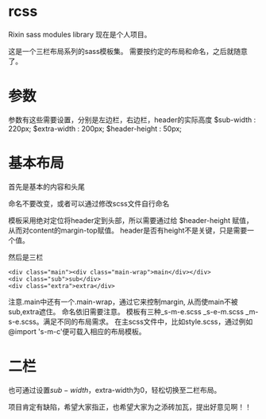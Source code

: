rcss
====

Rixin sass modules library
现在是个人项目。

这是一个三栏布局系列的sass模板集。
需要按约定的布局和命名，之后就随意了。

参数
====

参数有这些需要设置，分别是左边栏，右边栏，header的实际高度
$sub-width : 220px;
$extra-width : 200px;
$header-height : 50px;


基本布局
====

首先是基本的内容和头尾
    <div id="content"></div>
    <div id="footer"></div>
    <div id="header"></div>
命名不要改变，或者可以通过修改scss文件自行命名

模板采用绝对定位将header定到头部，所以需要通过给 $header-height 赋值，从而对content的margin-top赋值。
header是否有height不是关键，只是需要一个值。

然后是三栏

    <div class="main"><div class="main-wrap">main</div></div>
    <div class="sub">sub</div>
    <div class="extra">extra</div>
    
注意.main中还有一个.main-wrap，通过它来控制margin, 从而使main不被sub,extra遮住。
命名依旧需要注意。
模板有三种_s-m-e.scss  _s-e-m.scss  _m-s-e.scss。满足不同的布局需求。
在主scss文件中，比如style.scss，通过例如@import 's-m-c'便可载入相应的布局模板。

二栏
====

也可通过设置$sub-width，$extra-width为0，轻松切换至二栏布局。

项目肯定有缺陷，希望大家指正，也希望大家为之添砖加瓦，提出好意见啊！！
